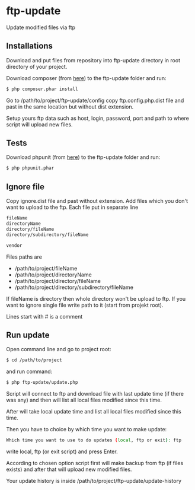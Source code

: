 # ftp-update
Update modified files via ftp

Installations
-------------
Download and put files from repository into ftp-update directory in root directory of your project.

Download composer (from [here](https://getcomposer.org/)) to the ftp-update folder and run:
```bash
$ php composer.phar install
```

Go to /path/to/project/ftp-update/config copy ftp.config.php.dist file and past in the same location 
but without dist extension.

Setup yours ftp data such as host, login, password, port and path to where script will upload new files.

Tests
-----
Download phpunit (from [here](https://phpunit.de/)) to the ftp-update folder and run:
```bash
$ php phpunit.phar
```

Ignore file
-----------
Copy ignore.dist file and past without extension. Add files which you don't want to upload to the ftp.
Each file put in separate line
```bash
fileName
directoryName
directory/fileName
directory/subdirectory/fileName

vendor
```
Files paths are
- /path/to/project/fileName
- /path/to/project/directoryName
- /path/to/project/directory/fileName
- /path/to/project/directory/subdirectory/fileName

If fileName is directory then whole directory won't be upload to ftp.
If you want to ignore single file write path to it (start from projekt root).

Lines start with # is a comment

Run update
----------
Open command line and go to project root:
```bash
$ cd /path/to/project
```
and run command:
```bash
$ php ftp-update/update.php
```
Script will connect to ftp and download file with last update time (if there was any) and then will list
all local files modified since this time.

After will take local update time and list all local files modified since this time.

Then you have to choice by which time you want to make update:
```bash
Which time you want to use to do updates (local, ftp or exit): ftp
```
write local, ftp (or exit script) and press Enter.

According to chosen option script first will make backup from ftp (if files exists) and after that will
upload new modified files.

Your update history is inside /path/to/project/ftp-update/update-history
